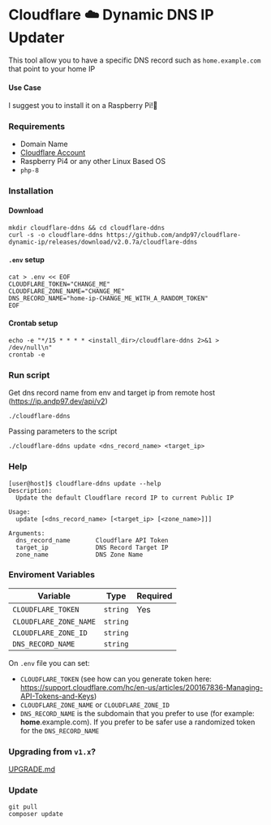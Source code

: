 # Cloudflare ☁️ Dynamic DNS IP Updater

This tool allow you to have a specific DNS record such as `home.example.com` that point to your home IP


#### Use Case
I suggest you to install it on a Raspberry Pi!🍓

### Requirements

- Domain Name
- [Cloudflare Account](https://www.cloudflare.com/) 
- Raspberry Pi4 or any other Linux Based OS
- `php-8`

### Installation

#### Download
```
mkdir cloudflare-ddns && cd cloudflare-ddns
curl -s -o cloudflare-ddns https://github.com/andp97/cloudflare-dynamic-ip/releases/download/v2.0.7a/cloudflare-ddns
```
#### `.env` setup
```shell
cat > .env << EOF
CLOUDFLARE_TOKEN="CHANGE_ME"
CLOUDFLARE_ZONE_NAME="CHANGE_ME"
DNS_RECORD_NAME="home-ip-CHANGE_ME_WITH_A_RANDOM_TOKEN"
EOF
```

#### Crontab setup
```shell
echo -e "*/15 * * * * <install_dir>/cloudflare-ddns 2>&1 > /dev/null\n"
crontab -e
```

### Run script
Get dns record name from env and target ip from remote host (https://ip.andp97.dev/api/v2) 
```shell
./cloudflare-ddns
```
Passing parameters to the script
```shell
./cloudflare-ddns update <dns_record_name> <target_ip>
```

### Help
```shell
[user@host]$ cloudflare-ddns update --help
Description:
  Update the default Cloudflare record IP to current Public IP

Usage:
  update [<dns_record_name> [<target_ip> [<zone_name>]]]

Arguments:
  dns_record_name       Cloudflare API Token
  target_ip             DNS Record Target IP
  zone_name             DNS Zone Name
```

### Enviroment Variables

| Variable               | Type     | Required |
|------------------------|----------|----------|
| `CLOUDFLARE_TOKEN`     | `string` | Yes      |
| `CLOUDFLARE_ZONE_NAME` | `string` |          |
| `CLOUDFLARE_ZONE_ID`   | `string` |          |
| `DNS_RECORD_NAME`      | `string` |          |

On `.env` file you can set:
- `CLOUDFLARE_TOKEN` (see how can you generate token here: https://support.cloudflare.com/hc/en-us/articles/200167836-Managing-API-Tokens-and-Keys)
- `CLOUDFLARE_ZONE_NAME` or `CLOUDFLARE_ZONE_ID`
- `DNS_RECORD_NAME` is the subdomain that you prefer to use (for example: **home**.example.com). If you prefer to be safer use a randomized token for the `DNS_RECORD_NAME`

### Upgrading from `v1.x`?
[UPGRADE.md](https://github.com/andp97/cloudflare-dynamic-ip/blob/v2/UPGRADE.md)

### Update
```
git pull
composer update
```

